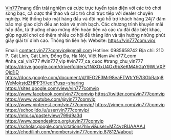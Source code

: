 <a href="https://vin777com.vip/">Vin777</a>mang đến trải nghiệm cá cược trực tuyến toàn diện với các trò chơi sòng bạc, cá cược thể thao và các trò chơi trực tiếp với dealer chuyên nghiệp. Hệ thống bảo mật hàng đầu và đội ngũ hỗ trợ khách hàng 24/7 đảm bảo mọi giao dịch đều an toàn và minh bạch. Các chương trình khuyến mãi hấp dẫn, từ thưởng chào mừng đến hoàn tiền và các ưu đãi đặc biệt khác, giúp người chơi có thêm nhiều cơ hội để thắng lớn và tận hưởng những phút giây giải trí đỉnh cao.
Thông tin liên hệ:
Website: <a href="https://vin777com.vip/">https://vin777com.vip/</a>

Email: contact.vin777comvip@gmail.com
Hotline: 0985658742
Địa chỉ: 21D P. Cát Linh, Cát Linh, Đống Đa, Hà Nội, Việt Nam
#vin777_com #nha_cai_vin777 #vin777_vip #vin777_ca_cuoc #trang_chu_vin777
<a href="https://drive.google.com/drive/folders/1NiXOxU4Ox9bXeKM4hGaY9WLVXPOjd1jD">https://drive.google.com/drive/folders/1NiXOxU4Ox9bXeKM4hGaY9WLVXPOjd1jD</a>
<a href="https://docs.google.com/document/d/1IEG2F3Mr98eaFTWtrY97I3GbRatg8WeMokstdZHPP3Y/edit?usp=sharing">https://docs.google.com/document/d/1IEG2F3Mr98eaFTWtrY97I3GbRatg8WeMokstdZHPP3Y/edit?usp=sharing</a>
<a href="https://sites.google.com/view/vin777comvip">https://sites.google.com/view/vin777comvip</a>
<a href="https://www.facebook.com/vin777comvip">https://www.facebook.com/vin777comvip</a>
<a href="https://twitter.com/vin777comvip">https://twitter.com/vin777comvip</a>
<a href="https://www.youtube.com/@vin777comvip">https://www.youtube.com/@vin777comvip</a>
<a href="https://www.pinterest.com/vin777comvip/">https://www.pinterest.com/vin777comvip/</a>
<a href="https://vimeo.com/vin777comvip">https://vimeo.com/vin777comvip</a>
<a href="https://schoolido.lu/user/vin777comvip/">https://schoolido.lu/user/vin777comvip/</a>
<a href="https://mlx.su/paste/view/799d9a3d">https://mlx.su/paste/view/799d9a3d</a>
<a href="https://www.opendesktop.org/u/vin777comvip">https://www.opendesktop.org/u/vin777comvip</a>
<a href="https://scholar.google.com/citations?hl=vi&user=MZ4vzRUAAAAJ">https://scholar.google.com/citations?hl=vi&user=MZ4vzRUAAAAJ</a>
<a href="https://chodilinh.com/members/vin777comvip.87812/#about">https://chodilinh.com/members/vin777comvip.87812/#about</a>

